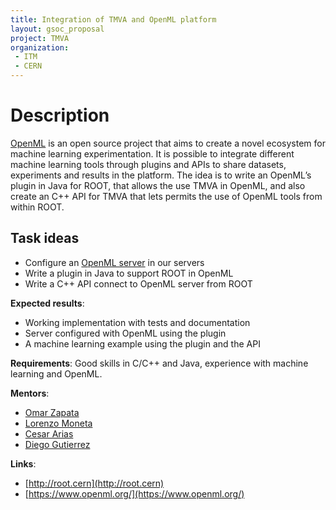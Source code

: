```yaml
---
title: Integration of TMVA and OpenML platform
layout: gsoc_proposal
project: TMVA
organization: 
 - ITM
 - CERN
---
```


# Description
[OpenML](https://www.openml.org/) is an open source project that aims to create a novel ecosystem for machine learning experimentation.  It is possible to integrate different machine learning tools through plugins and APIs to share datasets, experiments and results in the platform. The idea is to write an OpenML’s plugin in Java for ROOT, that allows the use TMVA in OpenML, and also create an C++ API for TMVA that lets permits the use of OpenML tools from within ROOT.


## Task ideas
 * Configure an [OpenML server](https://github.com/openml/OpenML/wiki/Local-Installation) in our servers
 * Write a plugin in Java to support ROOT in OpenML
 * Write a C++ API connect to OpenML server from ROOT

**Expected results**: 
 * Working implementation with tests and documentation
 * Server configured with OpenML using the plugin
 * A machine learning example using the plugin and the API
 
**Requirements**: Good skills in C/C++ and Java, experience with machine learning and OpenML.

**Mentors**: 
  * [Omar Zapata](mailto:Omar.Zapata@cern.ch)
  * [Lorenzo Moneta](mailto:Lorenzo.Moneta@cern.ch)
  * [Cesar Arias](mailto:cesararias@itm.edu.co)
  * [Diego Gutierrez](mailto:diegogutierez@itm.edu.co)


**Links**:
  * [http://root.cern](http://root.cern)
  * [https://www.openml.org/](https://www.openml.org/)
